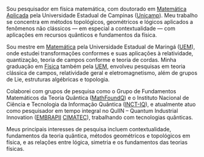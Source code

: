 Sou pesquisador em física matemática, com doutorado em [Matemática Aplicada](https://www.ime.unicamp.br/pos-graduacao/matematica-aplicada) pela Universidade Estadual de Campinas ([Unicamp](https://www.unicamp.br/unicamp/)). Meu trabalho se concentra em métodos topológicos, geométricos e lógicos aplicados a fenômenos não clássicos — em especial a contextualidade — com aplicações em recursos quânticos e fundamentos da física.

Sou mestre em [Matemática](http://www.pma.uem.br/) pela Universidade Estadual de Maringá ([UEM](http://www.uem.br/)), onde estudei transformações conformes e suas aplicações à relatividade, quantização, teoria de campos conforme e teoria de cordas. Minha graduação em [Física](http://www.dfi.uem.br/fisica/) também pela [UEM](http://www.uem.br/), envolveu pesquisas em teoria clássica de campos, relatividade geral e eletromagnetismo, além de grupos de Lie, estruturas algébricas e topologia.

Colaborei com grupos de pesquisa como o Grupo de Fundamentos Matemáticos da Teoria Quântica ([MathFoundQ](https://www.ime.unicamp.br/~mfq/)) e o Instituto Nacional de Ciência e Tecnologia da Informação Quântica ([INCT-IQ](https://inctiq.if.ufrj.br/)), e atualmente atuo como pesquisador em tempo integral no QuIIN – Quantum Industrial Innovation ([EMBRAPII](https://embrapii.org.br) [CIMATEC](https://www.senaicimatec.com.br)), trabalhando com tecnologias quânticas.

Meus principais interesses de pesquisa incluem contextualidade, fundamentos da teoria quântica, métodos geométricos e topológicos em física, e as relações entre lógica, simetria e os fundamentos das teorias físicas.
